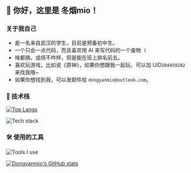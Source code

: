 ## 👋 你好，这里是 冬烟mio！
### 关于我自己
- 是一名来自武汉的学生，目前是预备初中生。
- 一个只会一点代码，而且喜欢用 AI 来写代码的一个废物（
- 啥都搞，成绩不咋样，但是能在班上排名前五。
- 喜欢玩游戏，比如说《原神》，如果你想跟我一起玩，可以加 UID``284459282`` 来找我哦~
- 如果你想找到我，可以发邮件给 ``dongyanmio@outlook.com``。 
### 🔭 技术栈
[![Top Langs](https://github-readme-stats.vercel.app/api/top-langs/?username=Dongyanmio&layout=compact&locale=cn)](https://github.com/anuraghazra/github-readme-stats)

![Tech stack](https://skillicons.dev/icons?i=py,html,css,js,nodejs,electron)

### 🛠 使用的工具
![Tools I use](https://skillicons.dev/icons?i=windows,powershell,vscode,github,vite,netlify,git,github,discord)

[![Dongyanmio's GitHub stats](https://github-readme-stats.vercel.app/api?username=Dongyanmio&show_icons=true&show=reviews,discussions_started,discussions_answered,prs_merged,prs_merged_percentage&locale=cn)](https://github.com/anuraghazra/github-readme-stats)
